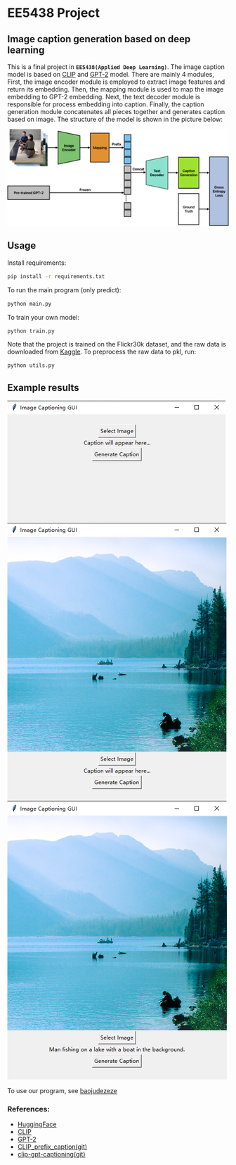 # EE5438 Project

## Image caption generation based on deep learning

This is a final project in **`EE5438(Applied Deep Learning)`**. The image caption model is based on [CLIP](https://openai.com/blog/clip/) and [GPT-2](https://openai.com/blog/better-language-models/) model. There are mainly 4 modules, First, the image encoder module is employed to extract image features and return its embedding. Then, the mapping module is used to map the image embedding to GPT-2 embedding. Next, the text decoder module is responsible for process embedding into caption. Finally, the caption generation module concatenates all pieces together and generates caption based on image. The structure of the model is shown in the picture below:

![Example](./picture/model_structure.png)

## Usage

Install requirements:

```bash
pip install -r requirements.txt
```

To run the main program (only predict):

```bash
python main.py
```

To train your own model:

```bash
python train.py
```

Note that the project is trained on the Flickr30k dataset, and the raw data is downloaded from [Kaggle](https://www.kaggle.com/datasets/hsankesara/flickr-image-dataset). 
To preprocess the raw data to pkl, run:

```bash
python utils.py
```

## Example results

![Example1](./picture/eg1.png)
![Example2](./picture/eg2.png)
![Example3](./picture/eg3.png)

To use our program, see [baojudezeze](https://github.com/baojudezeze/EE5438Project_Image_Caption_Generation)

### References:

- [HuggingFace](https://huggingface.co/)
- [CLIP](https://openai.com/blog/clip/)
- [GPT-2](https://openai.com/blog/better-language-Models/)
- [CLIP_prefix_caption(git)](https://github.com/rmokady/CLIP_prefix_caption)
- [clip-gpt-captioning(git)](https://github.com/jmisilo/clip-gpt-captioning)

